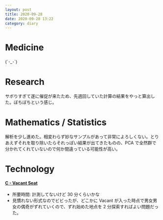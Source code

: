 ```yaml
---
layout: post
title: 2020-09-28
date: 2020-09-28 13:22
category: diary
---
```


# Medicine
(´･_･`)

# Research
サボりすぎて遂に催促が来たため、先週回していた計算の結果をやっと算出した。ぼちぼちという感じ。

# Mathematics / Statistics
解析を少し進めた。相変わらず妙なサンプルがあって非常によろしくない。とりあえずそれを取り除いたらそれっぽい結果が出てきたものの、PCA で全然群で分かれてくれていないので何か間違っている可能性が高い。

# Technology

#### [C - Vacant Seat](https://atcoder.jp/contests/apc001/tasks/apc001_c)
- 所要時間: 計測してないけど 30 分くらいかな
- 見慣れない形式なのでビビったが、どこかに Vacant が入った時点で男女男女の偶奇がずれていくので、ずれ始めた地点を 2 分探索すればよい問題だった。